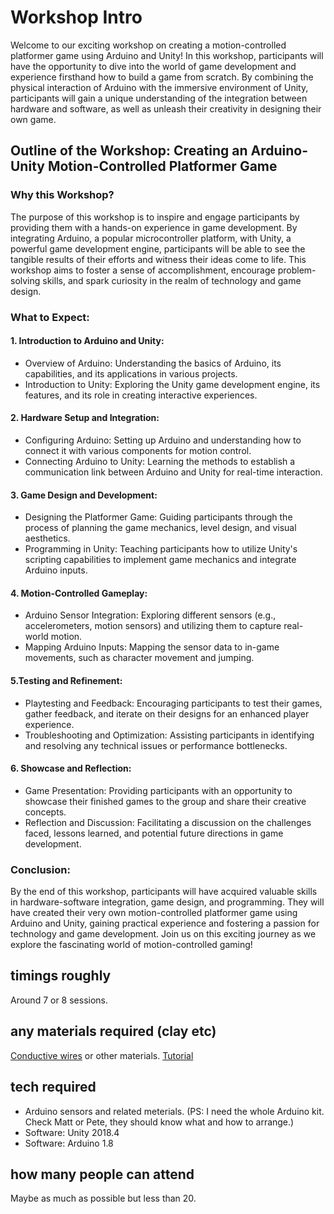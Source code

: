 # Workshop Intro
Welcome to our exciting workshop on creating a motion-controlled platformer game using Arduino and Unity! In this workshop, participants will have the opportunity to dive into the world of game development and experience firsthand how to build a game from scratch. By combining the physical interaction of Arduino with the immersive environment of Unity, participants will gain a unique understanding of the integration between hardware and software, as well as unleash their creativity in designing their own game.
## __Outline of the Workshop:__ Creating an Arduino-Unity Motion-Controlled Platformer Game
### Why this Workshop?
The purpose of this workshop is to inspire and engage participants by providing them with a hands-on experience in game development. By integrating Arduino, a popular microcontroller platform, with Unity, a powerful game development engine, participants will be able to see the tangible results of their efforts and witness their ideas come to life. This workshop aims to foster a sense of accomplishment, encourage problem-solving skills, and spark curiosity in the realm of technology and game design.
### What to Expect:
#### 1. Introduction to Arduino and Unity:
- Overview of Arduino: Understanding the basics of Arduino, its capabilities, and its applications in various projects.
- Introduction to Unity: Exploring the Unity game development engine, its features, and its role in creating interactive experiences.
#### 2. Hardware Setup and Integration:
- Configuring Arduino: Setting up Arduino and understanding how to connect it with various components for motion control.
- Connecting Arduino to Unity: Learning the methods to establish a communication link between Arduino and Unity for real-time interaction.
#### 3. Game Design and Development:
- Designing the Platformer Game: Guiding participants through the process of planning the game mechanics, level design, and visual aesthetics.
- Programming in Unity: Teaching participants how to utilize Unity's scripting capabilities to implement game mechanics and integrate Arduino inputs.
#### 4. Motion-Controlled Gameplay:
- Arduino Sensor Integration: Exploring different sensors (e.g., accelerometers, motion sensors) and utilizing them to capture real-world motion.
- Mapping Arduino Inputs: Mapping the sensor data to in-game movements, such as character movement and jumping.
#### 5.Testing and Refinement:
- Playtesting and Feedback: Encouraging participants to test their games, gather feedback, and iterate on their designs for an enhanced player experience.
- Troubleshooting and Optimization: Assisting participants in identifying and resolving any technical issues or performance bottlenecks.
#### 6. Showcase and Reflection:
- Game Presentation: Providing participants with an opportunity to showcase their finished games to the group and share their creative concepts.
- Reflection and Discussion: Facilitating a discussion on the challenges faced, lessons learned, and potential future directions in game development.
### Conclusion:
By the end of this workshop, participants will have acquired valuable skills in hardware-software integration, game design, and programming. They will have created their very own motion-controlled platformer game using Arduino and Unity, gaining practical experience and fostering a passion for technology and game development. Join us on this exciting journey as we explore the fascinating world of motion-controlled gaming!
## timings roughly
Around 7 or 8 sessions. 
## any materials required (clay etc)
[Conductive wires](https://www.sparkfun.com/products/retired/12806) or other materials. [Tutorial](https://www.instructables.com/DIY-Breath-Sensor-with-Arduino-Conductive-Knitted-/)
## tech required 
- Arduino sensors and related meterials. (PS: I need the whole Arduino kit. Check Matt or Pete, they should know what and how to arrange.)
- Software: Unity 2018.4
- Software: Arduino 1.8
## how many people can attend
Maybe as much as possible but less than 20.
